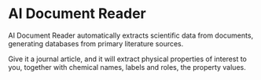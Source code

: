 # AI Document Reader

AI Document Reader automatically extracts scientific data from documents, generating databases from primary literature sources.

Give it a journal article, and it will extract physical properties of interest to you, together with chemical names, labels and roles, the property values.
